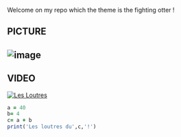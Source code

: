 Welcome on my repo which the theme is the fighting otter !

PICTURE 
----------------------------------------------------------------------------------------------------------------------
![image](https://user-images.githubusercontent.com/112947696/188628681-f097d455-ecff-46cc-b832-b10bb87357c3.png)
----------------------------------------------------------------------------------------------------------------------
VIDEO
----------------------------------------------------------------------------------------------------------------------
[![Les Loutres](https://i.ytimg.com/an_webp/uYyzZJSZSlk/mqdefault_6s.webp?du=3000&sqp=CKHr3JgG&rs=AOn4CLD0cUeAg5BrwfPxlhsNFCNjXF2r3w)](https://www.youtube.com/watch?v=uYyzZJSZSlk)


```ruby
a = 40
b= 4 
c= a + b
print('Les loutres du',c,'!')
```

